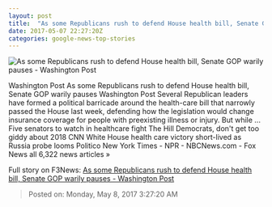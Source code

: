 ```yaml
---
layout: post
title:  "As some Republicans rush to defend House health bill, Senate GOP warily pauses - Washington Post"
date: 2017-05-07 22:27:20Z
categories: google-news-top-stories
---
```


![As some Republicans rush to defend House health bill, Senate GOP warily pauses - Washington Post](https://img.washingtonpost.com/rf/image_1484w/2010-2019/WashingtonPost/2017/05/07/National-Politics/Images/Collins_Governor_64084-8942a.jpg)

Washington Post As some Republicans rush to defend House health bill, Senate GOP warily pauses Washington Post Several Republican leaders have formed a political barricade around the health-care bill that narrowly passed the House last week, defending how the legislation would change insurance coverage for people with preexisting illness or injury. But while ... Five senators to watch in healthcare fight The Hill Democrats, don't get too giddy about 2018 CNN White House health care victory short-lived as Russia probe looms Politico New York Times - NPR - NBCNews.com - Fox News all 6,322 news articles »


Full story on F3News: [As some Republicans rush to defend House health bill, Senate GOP warily pauses - Washington Post](http://www.f3nws.com/n/KFUTEH)

> Posted on: Monday, May 8, 2017 3:27:20 AM
